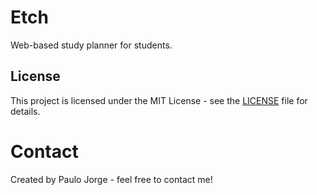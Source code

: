 # Etch
Web-based study planner for students.

## License
This project is licensed under the MIT License - see the [LICENSE](LICENSE) file for details.

# Contact
Created by Paulo Jorge - feel free to contact me!
